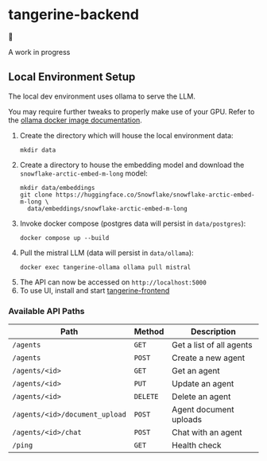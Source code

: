 # tangerine-backend

🍊

A work in progress

## Local Environment Setup

The local dev environment uses ollama to serve the LLM.

You may require further tweaks to properly make use of your GPU. Refer to the [ollama docker image documentation](https://hub.docker.com/r/ollama/ollama).

1. Create the directory which will house the local environment data:
    ```
    mkdir data
    ```
2. Create a directory to house the embedding model and download the `snowflake-arctic-embed-m-long` model:
    ```
    mkdir data/embeddings
    git clone https://huggingface.co/Snowflake/snowflake-arctic-embed-m-long \
      data/embeddings/snowflake-arctic-embed-m-long
    ```
3. Invoke docker compose (postgres data will persist in `data/postgres`):
    ```
    docker compose up --build
    ```
4. Pull the mistral LLM (data will persist in `data/ollama`):
    ```
    docker exec tangerine-ollama ollama pull mistral
    ```
5. The API can now be accessed on `http://localhost:5000`
6. To use UI, install and start [tangerine-frontend](https://github.com/tahmidefaz/tangerine-frontend)


### Available API Paths
| Path                           | Method   | Description              |
| ------------------------------ | -------- | ------------------------ |
| `/agents`                      | `GET`    | Get a list of all agents |
| `/agents`                      | `POST`   | Create a new agent       |
| `/agents/<id>`                 | `GET`    | Get an agent             |
| `/agents/<id>`                 | `PUT`    | Update an agent          |
| `/agents/<id>`                 | `DELETE` | Delete an agent          |
| `/agents/<id>/document_upload` | `POST`   | Agent document uploads   |
| `/agents/<id>/chat`            | `POST`   | Chat with an agent       |
| `/ping`                        | `GET`    | Health check             |
